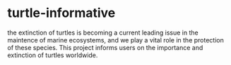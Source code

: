 # turtle-informative
the extinction of turtles is becoming a current leading issue in the maintence of marine ecosystems, and we play a vital role in the protection of these species. This project informs users on the importance and extinction of turtles worldwide.
